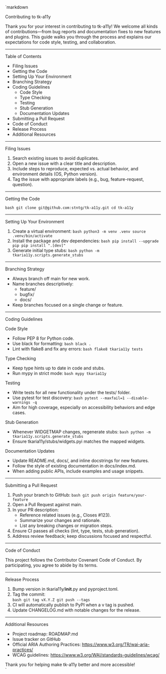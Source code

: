 `markdown

Contributing to tk-a11y

Thank you for your interest in contributing to tk-a11y! We welcome all kinds of contributions—from bug reports and documentation fixes to new features and plugins. This guide walks you through the process and explains our expectations for code style, testing, and collaboration.

---

Table of Contents

- Filing Issues  
- Getting the Code  
- Setting Up Your Environment  
- Branching Strategy  
- Coding Guidelines  
  - Code Style  
  - Type Checking  
  - Testing  
  - Stub Generation  
  - Documentation Updates  
- Submitting a Pull Request  
- Code of Conduct  
- Release Process  
- Additional Resources

---

Filing Issues

1. Search existing issues to avoid duplicates.  
2. Open a new issue with a clear title and description.  
3. Include steps to reproduce, expected vs. actual behavior, and environment details (OS, Python version).  
4. Tag the issue with appropriate labels (e.g., bug, feature-request, question).

---

Getting the Code

`bash
git clone git@github.com:stntg/tk-a11y.git
cd tk-a11y
`

---

Setting Up Your Environment

1. Create a virtual environment:
   `bash
   python3 -m venv .venv
   source .venv/bin/activate
   `
2. Install the package and dev dependencies:
   `bash
   pip install --upgrade pip
   pip install ".[dev]"
   `
3. Generate initial type stubs:
   `bash
   python -m tkaria11y.scripts.generate_stubs
   `

---

Branching Strategy

- Always branch off main for new work.  
- Name branches descriptively:  
  - feature/<short-description>  
  - bugfix/<short-description>  
  - docs/<short-description>  
- Keep branches focused on a single change or feature.

---

Coding Guidelines

Code Style

- Follow PEP 8 for Python code.  
- Use black for formatting:
  `bash
  black .
  `
- Lint with flake8 and fix any errors:
  `bash
  flake8 tkaria11y tests
  `

Type Checking

- Keep type hints up to date in code and stubs.  
- Run mypy in strict mode:
  `bash
  mypy tkaria11y
  `

Testing

- Write tests for all new functionality under the tests/ folder.  
- Use pytest for test discovery:
  `bash
  pytest --maxfail=1 --disable-warnings -q
  `
- Aim for high coverage, especially on accessibility behaviors and edge cases.

Stub Generation

- Whenever WIDGETMAP changes, regenerate stubs:
  `bash
  python -m tkaria11y.scripts.generate_stubs
  `
- Ensure tkaria11y/stubs/widgets.pyi matches the mapped widgets.

Documentation Updates

- Update README.md, docs/, and inline docstrings for new features.  
- Follow the style of existing documentation in docs/index.md.  
- When adding public APIs, include examples and usage snippets.

---

Submitting a Pull Request

1. Push your branch to GitHub:
   `bash
   git push origin feature/your-feature
   `
2. Open a Pull Request against main.  
3. In your PR description:
   - Reference related issues (e.g., Closes #123).  
   - Summarize your changes and rationale.  
   - List any breaking changes or migration steps.  
4. Ensure CI passes all checks (lint, type, tests, stub generation).  
5. Address review feedback; keep discussions focused and respectful.

---

Code of Conduct

This project follows the Contributor Covenant Code of Conduct. By participating, you agree to abide by its terms.

---

Release Process

1. Bump version in tkaria11y/__init__.py and pyproject.toml.  
2. Tag the commit:  
   `bash
   git tag vX.Y.Z
   git push --tags
   `
3. CI will automatically publish to PyPI when a v tag is pushed.  
4. Update CHANGELOG.md with notable changes for the release.

---

Additional Resources

- Project roadmap: ROADMAP.md  
- Issue tracker on GitHub  
- Official ARIA Authoring Practices: https://www.w3.org/TR/wai-aria-practices/  
- WCAG guidelines: https://www.w3.org/WAI/standards-guidelines/wcag/

Thank you for helping make tk-a11y better and more accessible!  
`